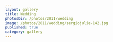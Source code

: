 ```yaml
---
layout: gallery
title: Wedding
photosDir: /photos/2011/wedding
image: /photos/2011/wedding/sergiojulie-142.jpg
published: true
category: gallery
---
```

